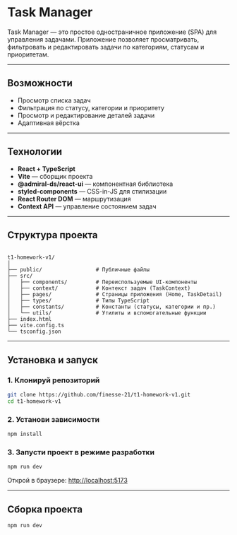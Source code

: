 # Task Manager

Task Manager — это простое одностраничное приложение (SPA) для управления задачами. Приложение позволяет просматривать, фильтровать и редактировать задачи по категориям, статусам и приоритетам.

---

## Возможности

- Просмотр списка задач
- Фильтрация по статусу, категории и приоритету
- Просмотр и редактирование деталей задачи
- Адаптивная вёрстка

---

##  Технологии

- **React + TypeScript**
- **Vite** — сборщик проекта
- **@admiral-ds/react-ui** — компонентная библиотека
- **styled-components** — CSS-in-JS для стилизации
- **React Router DOM** — маршрутизация
- **Context API** — управление состоянием задач

---

## Структура проекта

```

t1-homework-v1/
│
├── public/                 # Публичные файлы
├── src/
│   ├── components/         # Переиспользуемые UI-компоненты
│   ├── context/            # Контекст задач (TaskContext)
│   ├── pages/              # Страницы приложения (Home, TaskDetail)
│   ├── types/              # Типы TypeScript
│   ├── constants/          # Константы (статусы, категории и пр.)
│   └── utils/              # Утилиты и вспомогательные функции
├── index.html
├── vite.config.ts
└── tsconfig.json

````

---

## Установка и запуск

### 1. Клонируй репозиторий

```bash
git clone https://github.com/finesse-21/t1-homework-v1.git
cd t1-homework-v1
````

### 2. Установи зависимости

```bash
npm install
```

### 3. Запусти проект в режиме разработки

```bash
npm run dev
```

Открой в браузере: [http://localhost:5173](http://localhost:5173)

---

## Сборка проекта

```bash
npm run dev
```
